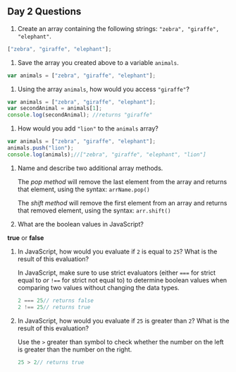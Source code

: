 ## Day 2 Questions

1. Create an array containing the following strings: `"zebra", "giraffe", "elephant"`.

```javascript
["zebra", "giraffe", "elephant"];
```

1. Save the array you created above to a variable `animals`.

```javascript
var animals = ["zebra", "giraffe", "elephant"];
```

1. Using the array `animals`, how would you access `"giraffe"`?
```javascript
var animals = ["zebra", "giraffe", "elephant"];
var secondAnimal = animals[1];
console.log(secondAnimal); //returns "giraffe"
```

1. How would you add `"lion"` to the `animals` array?
```javascript
var animals = ["zebra", "giraffe", "elephant"];
animals.push("lion");
console.log(animals);//["zebra", "giraffe", "elephant", "lion"]
```

1. Name and describe two additional array methods.

   The *pop method* will remove the last element from the array and returns that element, using the syntax: `arrName.pop()`

   The *shift method* will remove the first element from an array and returns that removed element, using the syntax: `arr.shift()`

1. What are the boolean values in JavaScript?

  **true** or **false**

1. In JavaScript, how would you evaluate if `2` is equal to `25`? What is the result of this evaluation?

   In JavaScript, make sure to use strict evaluators (either `===` for strict equal to *or* `!==` for strict not equal to) to determine boolean values when comparing two values without changing the data types.

   ```javascript
   2 === 25// returns false
   2 !== 25// returns true
   ```

1. In JavaScript, how would you evaluate if `25` is greater than `2`? What is the result of this evaluation?

   Use the `>` greater than symbol to check whether the number on the left is greater than the number on the right.

   ```javascript
   25 > 2// returns true
